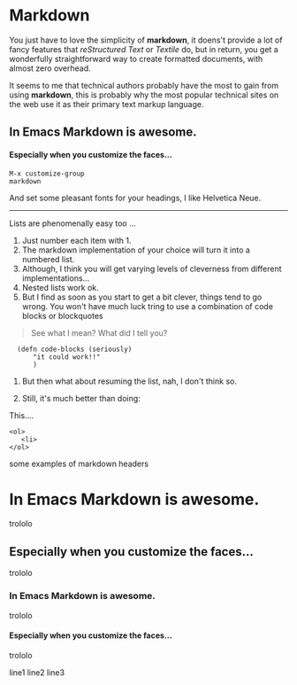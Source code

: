 # Markdown 

You just have to love the simplicity of **markdown**, it doens't
provide a lot of fancy features that _reStructured Text_ or _Textile_
do, but in return, you get a wonderfully straightforward way to create
formatted documents, with almost zero overhead.

It seems to me that technical authors probably have the most to gain
from using **markdown**, this is probably why the most popular
technical sites on the web use it as their primary text markup
language.

## In Emacs Markdown is awesome.

#### Especially when you customize the faces...

    M-x customize-group
    markdown
    
And set some pleasant fonts for your headings, I like Helvetica Neue.

* * * * * 

Lists are phenomenally easy too ... 

1. Just number each item with 1.
1. The markdown implementation of your choice will turn it into a
numbered list.
1. Although, I think you will get varying levels of cleverness from
different implementations...
  1. Nested lists work ok. 
  1. But I find as soon as you start to get a bit clever, things tend to go
  wrong. You won't have much luck tring to use a combination of code
  blocks or blockquotes
  
  > See what I mean?
  > What did I tell you?
  
      (defn code-blocks (seriously)
          "it could work!!"
          )

  1. But then what about resuming the list, nah, I don't think so.
  
1. Still, it's much better than doing:

This....
     
    <ol> 
       <li>
    </ol>


some examples of markdown headers

# In Emacs Markdown is awesome.

trololo 

## Especially when you customize the faces...

trololo 

### In Emacs Markdown is awesome.

trololo 
 
#### Especially when you customize the faces...

trololo 
 
line1
line2
line3
